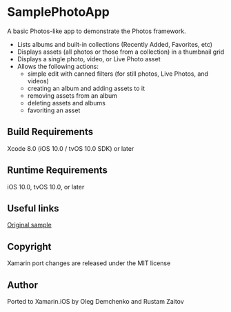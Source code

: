 SamplePhotoApp
==========

A basic Photos-like app to demonstrate the Photos framework. 

* Lists albums and built-in collections (Recently Added, Favorites, etc)
* Displays assets (all photos or those from a collection) in a thumbnail grid
* Displays a single photo, video, or Live Photo asset
* Allows the following actions:
  * simple edit with canned filters (for still photos, Live Photos, and videos)
  * creating an album and adding assets to it
  * removing assets from an album
  * deleting assets and albums
  * favoriting an asset

Build Requirements
------------------

Xcode 8.0 (iOS 10.0 / tvOS 10.0 SDK) or later

Runtime Requirements
------------------

iOS 10.0, tvOS 10.0, or later

Useful links
------------

[Original sample](https://developer.apple.com/library/ios/samplecode/UsingPhotosFramework/Introduction/Intro.html)

Copyright
---------

Xamarin port changes are released under the MIT license

Author
------ 

Ported to Xamarin.iOS by Oleg Demchenko and Rustam Zaitov
